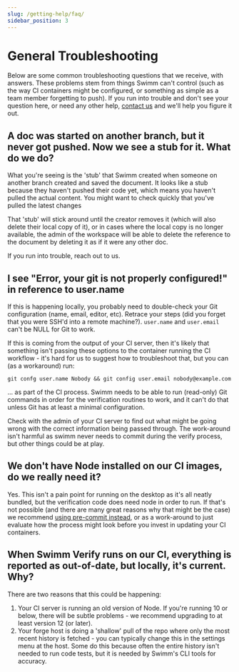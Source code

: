 ```yaml
---
slug: /getting-help/faq/
sidebar_position: 3
---
```

# General Troubleshooting

Below are some common troubleshooting questions that we receive, with answers. These problems stem from things Swimm can't control (such as the way CI containers might be configured, or something as simple as a team member forgetting to push). If you run into trouble and don't see your question here, or need any other help, [contact us](../support/) and we'll help you figure it out.

## A doc was started on another branch, but it never got pushed. Now we see a stub for it. What do we do?

What you're seeing is the 'stub' that Swimm created when someone on another branch created and saved the document. It looks like a stub because they haven't pushed their code yet, which means you haven't pulled the actual content. You might want to check quickly that you've pulled the latest changes

That 'stub' will stick around until the creator removes it (which will also delete their local copy of it), or in cases where the local copy is no longer available, the admin of the workspace will be able to delete the reference to the document by deleting it as if it were any other doc. 

If you run into trouble, reach out to us.

## I see "Error, your git is not properly configured!" in reference to user.name

If this is happening locally, you probably need to double-check your Git configuration (name, email, editor, etc). Retrace your steps (did you forget that you were SSH'd into a remote machine?). `user.name` and `user.email` can't be NULL for Git to work.

If this is coming from the output of your CI server, then it's likely that something isn't passing these options to the container running the CI workflow - it's hard for us to suggest how to troubleshoot that, but you can (as a workaround) run:

```
git confg user.name Nobody && git config user.email nobody@example.com
```

... as part of the CI process. Swimm needs to be able to run (read-only) Git commands in order for the verification routines to work, and it can't do that unless Git has at least a minimal configuration.

Check with the admin of your CI server to find out what might be going wrong with the correct information being passed through. The work-around isn't harmful as swimm never needs to commit during the verify process, but other things could be at play.

## We don't have Node installed on our CI images, do we really need it?

Yes. This isn't a pain point for running on the desktop as it's all neatly bundled, but the verification code does need node in order to run. If that's not possible (and there are many great reasons why that might be the case) we recommend [using pre-commit instead](../../workflow/continuous-integration#pre-commit/), or as a work-around to just evaluate how the process might look before you invest in updating your CI containers. 

## When Swimm Verify runs on our CI, everything is reported as out-of-date, but locally, it's current. Why?

There are two reasons that this could be happening:

 1. Your CI server is running an old version of Node. If you're running 10 or below, there will be subtle problems - we recommend upgrading to at least version 12 (or later).
 2. Your forge host is doing a 'shallow' pull of the repo where only the most recent history is fetched - you can typically change this in the settings menu at the host. Some do this because often the entire history isn't needed to run code tests, but it is needed by Swimm's CLI tools for accuracy.